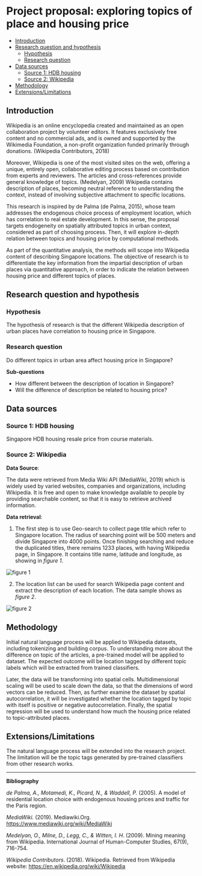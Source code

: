 Project proposal: exploring topics of place and housing price
================

  - [Introduction](#introduction)
  - [Research question and
    hypothesis](#research-question-and-hypothesis)
      - [Hypothesis](#hypothesis)
      - [Research question](#research-question)
  - [Data sources](#data-sources)
      - [Source 1: HDB housing](#source-1-hdb-housing)
      - [Source 2: Wikipedia](#source-2-wikipedia)
  - [Methodology](#methodology)
  - [Extensions/Limitations](#extensionslimitations)

## Introduction

Wikipedia is an online encyclopedia created and maintained as an open
collaboration project by volunteer editors. It features exclusively free
content and no commercial ads, and is owned and supported by the
Wikimedia Foundation, a non-profit organization funded primarily through
donations. (Wikipedia Contributors, 2018)

Moreover, Wikipedia is one of the most visited sites on the web,
offering a unique, entirely open, collaborative editing process based on
contribution from experts and reviewers. The articles and
cross-references provide general knowledge of topics. (Medelyan, 2009)
Wikipedia contains description of places, becoming neutral reference to
understanding the context, instead of involving subjective attachment to
specific locations.

This research is inspired by de Palma (de Palma, 2015), whose team
addresses the endogenous choice process of employment location, which
has correlation to real estate development. In this sense, the proposal
targets endogeneity on spatially attributed topics in urban context,
considered as part of choosing process. Then, it will explore in-depth
relation between topics and housing price by computational methods.

As part of the quantitative analysis, the methods will scope into
Wikipedia content of describing Singapore locations. The objective of
research is to differentiate the key information from the impartial
description of urban places via quantitative approach, in order to
indicate the relation between housing price and different topics of
places.

## Research question and hypothesis

### Hypothesis

The hypothesis of research is that the different Wikipedia description
of urban places have correlation to housing price in Singapore.

### Research question

Do different topics in urban area affect housing price in Singapore?

**Sub-questions**

  - How different between the description of location in Singapore?
  - Will the difference of description be related to housing price?

## Data sources

### Source 1: HDB housing

Singapore HDB housing resale price from course materials.

### Source 2: Wikipedia

**Data Source**:

The data were retrieved from Media Wiki API (MediaWiki, 2019) which is
widely used by varied websites, companies and organizations, including
Wikipedia. It is free and open to make knowledge available to people by
providing searchable content, so that it is easy to retrieve archived
information.

**Data retrieval**:

1.  The first step is to use Geo-search to collect page title which
    refer to Singapore location. The radius of searching point will be
    500 meters and divide Singapore into 4000 points. Once finishing
    searching and reduce the duplicated titles, there remains 1233
    places, with having Wikipedia page, in Singapore. It contains title
    name, latitude and longitude, as showing in *figure 1*.

![figure 1](figure1.png)

2.  The location list can be used for search Wikipedia page content and
    extract the description of each location. The data sample shows as
    *figure 2*.

![figure 2](figure2.png)

## Methodology

Initial natural language process will be applied to Wikipedia datasets,
including tokenizing and building corpus. To understanding more about
the difference on topic of the articles, a pre-trained model will be
applied to dataset. The expected outcome will be location tagged by
different topic labels which will be extracted from trained classifiers.

Later, the data will be transforming into spatial cells.
Multidimensional scaling will be used to scale down the data, so that
the dimensions of word vectors can be reduced. Then, as further examine
the dataset by spatial autocorrelation, it will be investigated whether
the location tagged by topic with itself is positive or negative
autocorrelation. Finally, the spatial regression will be used to
understand how much the housing price related to topic-attributed
places.

## Extensions/Limitations

The natural language process will be extended into the research project.
The limitation will be the topic tags generated by pre-trained
classifiers from other research works.

-----

**Bibliography**

*de Palma, A., Motamedi, K., Picard, N., & Waddell, P.* (2005). A model
of residential location choice with endogenous housing prices and
traffic for the Paris region.

*MediaWiki.* (2019). Mediawiki.Org.
<https://www.mediawiki.org/wiki/MediaWiki>

*Medelyan, O., Milne, D., Legg, C., & Witten, I. H*. (2009). Mining
meaning from Wikipedia. International Journal of Human-Computer Studies,
67(9), 716-754.

*Wikipedia Contributors*. (2018). Wikipedia. Retrieved from Wikipedia
website: <https://en.wikipedia.org/wiki/Wikipedia>
